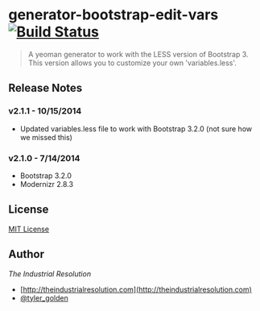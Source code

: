 # generator-bootstrap-edit-vars [![Build Status](https://secure.travis-ci.org/industrialresolution/generator-bootstrap-edit-vars.png?branch=master)](https://travis-ci.org/industrialresolution/generator-bootstrap-edit-vars)

> A yeoman generator to work with the LESS version of Bootstrap 3. This version allows you to customize your own
'variables.less'.

## Release Notes

### v2.1.1 - 10/15/2014
* Updated variables.less file to work with Bootstrap 3.2.0 (not sure how we missed this)

### v2.1.0 - 7/14/2014
* Bootstrap 3.2.0
* Modernizr 2.8.3

## License
[MIT License](http://en.wikipedia.org/wiki/MIT_License)


## Author
*The Industrial Resolution*

* [http://theindustrialresolution.com](http://theindustrialresolution.com)
* [@tyler_golden](http://twitter.com/tyler_golden)
